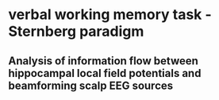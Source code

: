 # verbal working memory task - Sternberg paradigm 
## Analysis of information flow between hippocampal local field potentials and beamforming scalp EEG sources
